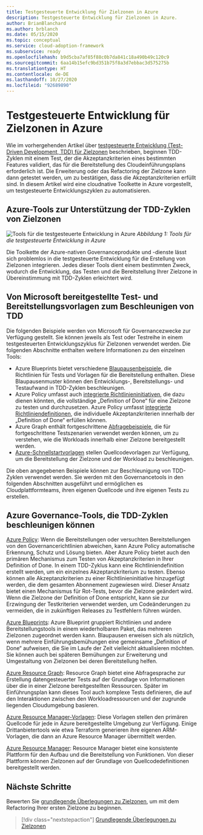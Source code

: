 ```yaml
---
title: Testgesteuerte Entwicklung für Zielzonen in Azure
description: Testgesteuerte Entwicklung für Zielzonen in Azure.
author: BrianBlanchard
ms.author: brblanch
ms.date: 05/15/2020
ms.topic: conceptual
ms.service: cloud-adoption-framework
ms.subservice: ready
ms.openlocfilehash: b9d5cba7af85f88c0b7da841c18a490b49c120c9
ms.sourcegitcommit: 6aa14b15efc9bd351b75f8a3d7ebbac3d575275b
ms.translationtype: HT
ms.contentlocale: de-DE
ms.lasthandoff: 10/27/2020
ms.locfileid: "92689890"
---
```

# <a name="test-driven-development-for-landing-zones-in-azure"></a>Testgesteuerte Entwicklung für Zielzonen in Azure

Wie im vorhergehenden Artikel über [testgesteuerte Entwicklung (Test-Driven Development, TDD) für Zielzonen](./test-driven-development.md) beschrieben, beginnen TDD-Zyklen mit einem Test, der die Akzeptanzkriterien eines bestimmten Features validiert, das für die Bereitstellung des Cloudeinführungsplans erforderlich ist. Die Erweiterung oder das Refactoring der Zielzone kann dann getestet werden, um zu bestätigen, dass die Akzeptanzkriterien erfüllt sind. In diesem Artikel wird eine cloudnative Toolkette in Azure vorgestellt, um testgesteuerte Entwicklungszyklen zu automatisieren.

## <a name="azure-tools-to-support-landing-zone-tdd-cycles"></a>Azure-Tools zur Unterstützung der TDD-Zyklen von Zielzonen

![Tools für die testgesteuerte Entwicklung in Azure](../../_images/ready/azure-tdd-tools.png)
_Abbildung 1: Tools für die testgesteuerte Entwicklung in Azure_

Die Toolkette der Azure-nativen Governanceprodukte und -dienste lässt sich problemlos in die testgesteuerte Entwicklung für die Erstellung von Zielzonen integrieren. Jedes dieser Tools dient einem bestimmten Zweck, wodurch die Entwicklung, das Testen und die Bereitstellung Ihrer Zielzone in Übereinstimmung mit TDD-Zyklen erleichtert wird.

## <a name="microsoft-provided-test-and-deployment-templates-to-accelerate-tdd"></a>Von Microsoft bereitgestellte Test- und Bereitstellungsvorlagen zum Beschleunigen von TDD

Die folgenden Beispiele werden von Microsoft für Governancezwecke zur Verfügung gestellt. Sie können jeweils als Test oder Testreihe in einem testgesteuerten Entwicklungszyklus für Zielzonen verwendet werden. Die folgenden Abschnitte enthalten weitere Informationen zu den einzelnen Tools:

- Azure Blueprints bietet verschiedene [Blaupausenbeispiele](/azure/governance/blueprints/samples), die Richtlinien für Tests und Vorlagen für die Bereitstellung enthalten. Diese Blaupausenmuster können den Entwicklungs-, Bereitstellungs- und Testaufwand in TDD-Zyklen beschleunigen.
- Azure Policy umfasst auch [integrierte Richtlinieninitiativen](/azure/governance/policy/samples/built-in-initiatives), die dazu dienen könnten, die vollständige „Definition of Done“ für eine Zielzone zu testen und durchzusetzen. Azure Policy umfasst [integrierte Richtliniendefinitionen](/azure/governance/policy/samples/built-in-policies), die individuelle Akzeptanzkriterien innerhalb der „Definition of Done“ erfüllen können.
- Azure Graph enthält fortgeschrittene [Abfragebeispiele](/azure/governance/resource-graph/samples/advanced), die für fortgeschrittene Testszenarien verwendet werden können, um zu verstehen, wie die Workloads innerhalb einer Zielzone bereitgestellt werden.
- [Azure-Schnellstartvorlagen](https://azure.microsoft.com/resources/templates) stellen Quellcodevorlagen zur Verfügung, um die Bereitstellung der Zielzone und der Workload zu beschleunigen.

Die oben angegebenen Beispiele können zur Beschleunigung von TDD-Zyklen verwendet werden. Sie werden mit den Governancetools in den folgenden Abschnitten ausgeführt und ermöglichen es Cloudplattformteams, ihren eigenen Quellcode und ihre eigenen Tests zu erstellen.

## <a name="azure-governance-tools-that-can-accelerate-tdd-cycles"></a>Azure Governance-Tools, die TDD-Zyklen beschleunigen können

[Azure Policy](/azure/governance/policy): Wenn die Bereitstellungen oder versuchten Bereitstellungen von den Governancerichtlinien abweichen, kann Azure Policy automatische Erkennung, Schutz und Lösung bieten. Aber Azure Policy bietet auch den primären Mechanismus zum Testen von Akzeptanzkriterien in Ihrer Definition of Done. In einem TDD-Zyklus kann eine Richtliniendefinition erstellt werden, um ein einzelnes Akzeptanzkriterium zu testen. Ebenso können alle Akzeptanzkriterien zu einer Richtlinieninitiative hinzugefügt werden, die dem gesamten Abonnement zugewiesen wird. Dieser Ansatz bietet einen Mechanismus für Rot-Tests, bevor die Zielzone geändert wird. Wenn die Zielzone der Definition of Done entspricht, kann sie zur Erzwingung der Testkriterien verwendet werden, um Codeänderungen zu vermeiden, die in zukünftigen Releases zu Testfehlern führen würden.

[Azure Blueprints](/azure/governance/blueprints): Azure Blueprint gruppiert Richtlinien und andere Bereitstellungstools in einem wiederholbaren Paket, das mehreren Zielzonen zugeordnet werden kann. Blaupausen erweisen sich als nützlich, wenn mehrere Einführungsbemühungen eine gemeinsame „Definition of Done“ aufweisen, die Sie im Laufe der Zeit vielleicht aktualisieren möchten. Sie können auch bei späteren Bemühungen zur Erweiterung und Umgestaltung von Zielzonen bei deren Bereitstellung helfen.

[Azure Resource Graph](/azure/governance/resource-graph/overview): Resource Graph bietet eine Abfragesprache zur Erstellung datengesteuerter Tests auf der Grundlage von Informationen über die in einer Zielzone bereitgestellten Ressourcen. Später im Einführungsplan kann dieses Tool auch komplexe Tests definieren, die auf den Interaktionen zwischen den Workloadressourcen und der zugrunde liegenden Cloudumgebung basieren.

[Azure Resource Manager-Vorlagen](/azure/azure-resource-manager/templates/overview): Diese Vorlagen stellen den primären Quellcode für jede in Azure bereitgestellte Umgebung zur Verfügung. Einige Drittanbietertools wie etwa Terraform generieren ihre eigenen ARM-Vorlagen, die dann an Azure Resource Manager übermittelt werden.

[Azure Resource Manager](/azure/azure-resource-manager/management/overview): Resource Manager bietet eine konsistente Plattform für den Aufbau und die Bereitstellung von Funktionen. Von dieser Plattform können Zielzonen auf der Grundlage von Quellcodedefinitionen bereitgestellt werden.

## <a name="next-steps"></a>Nächste Schritte

Bewerten Sie [grundlegende Überlegungen zu Zielzonen](./basic-considerations.md), um mit dem Refactoring Ihrer ersten Zielzone zu beginnen.

> [!div class="nextstepaction"]
> [Grundlegende Überlegungen zu Zielzonen](./basic-considerations.md)
